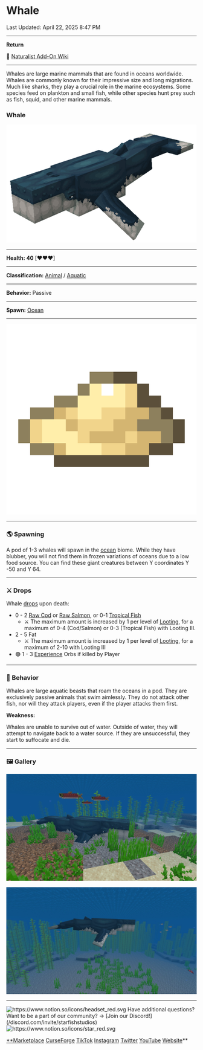 # Whale

Last Updated: April 22, 2025 8:47 PM

---

**Return**

🐻 [Naturalist Add-On Wiki](/www.notion.so/1a7a9a61c3f1800c8e32e893d6e7f430?pvs=21)

---

Whales are large marine mammals that are found in oceans worldwide. Whales are commonly known for their impressive size and long migrations. Much like sharks, they play a crucial role in the marine ecosystems. Some species feed on plankton and small fish, while other species hunt prey such as fish, squid, and other marine mammals. 

<aside>

### **Whale**

![whale.gif](whale.gif)

---

**Health: 40** [♥️♥️♥️]

---

**Classification:** [Animal](/minecraft.fandom.com/wiki/Animal) / [Aquatic](/minecraft.fandom.com/wiki/Aquatic)

---

**Behavior:** Passive

---

**Spawn:** [Ocean](/minecraft.wiki/w/Ocean)

---

![fat.png](fat.png)

</aside>

---

### 🌎 Spawning

A pod of 1-3 whales will spawn in the [ocean](/minecraft.wiki/w/Ocean) biome. While they have blubber, you will not find them in frozen variations of oceans due to a low food source. You can find these giant creatures between Y coordinates Y -50 and Y 64.

---

### ⚔️ Drops

Whale [drops](/minecraft.fandom.com/wiki/Drops) upon death:

- 0 - 2 [Raw Cod](/minecraft.wiki/w/Raw_Cod) or [Raw Salmon](/minecraft.wiki/w/Raw_Salmon), or 0-1 [Tropical Fish](/minecraft.fandom.com/wiki/Tropical_Fish)
    - ⚔️ The maximum amount is increased by 1 per level of [Looting](/minecraft.fandom.com/wiki/Looting), for a maximum of 0-4 (Cod/Salmon) or 0-3 (Tropical Fish) with Looting III.
- 2 - 5 Fat
    - ⚔️ The maximum amount is increased by 1 per level of [Looting](/minecraft.fandom.com/wiki/Looting), for a maximum of 2-10 with Looting III
- 🟢 1 - 3 [Experience](/minecraft.fandom.com/wiki/Experience) Orbs if killed by Player

---

### 🧠 Behavior

Whales are large aquatic beasts that roam the oceans in a pod. They are exclusively passive animals that swim aimlessly. They do not attack other fish, nor will they attack players, even if the player attacks them first.

**Weakness:**

Whales are unable to survive out of water. Outside of water, they will attempt to navigate back to a water source. If they are unsuccessful, they start to suffocate and die. 

---

### 🖼️ Gallery

![whale.PNG](whale.png)

![whalee.PNG](whalee.png)

---

<aside>
<img src="https://www.notion.so/icons/headset_red.svg" alt="https://www.notion.so/icons/headset_red.svg" width="40px" /> Have additional questions? Want to be a part of our community? → [Join our Discord!](/discord.com/invite/starfishstudios)

</aside>

<aside>
<img src="https://www.notion.so/icons/star_red.svg" alt="https://www.notion.so/icons/star_red.svg" width="40px" />

[**Marketplace](/www.minecraft.net/en-us/marketplace/creator?name=Starfish%20Studios)      [CurseForge](/www.curseforge.com/members/starfish_studios/projects)      [TikTok](/www.tiktok.com/@starfishstudios)      [Instagram](/www.instagram.com/starfishstudiosinc/)      [Twitter](/twitter.com/starfishstudios)      [YouTube](/www.youtube.com/@starfishstudios)      [Website](/starfish-studios.com/)**

</aside>
